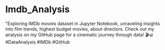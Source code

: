 # Imdb_Analysis
"Exploring IMDb movies dataset in Jupyter Notebook, unraveling insights into film trends, highest budget movies, about directors. Check out my analysis on my GitHub page for a cinematic journey through data! 🎬📊 #DataAnalysis #IMDb #GitHub
